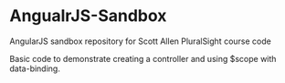 # AngualrJS-Sandbox
AngularJS sandbox repository for Scott Allen PluralSight course code

Basic code to demonstrate creating a controller and using $scope with data-binding.
